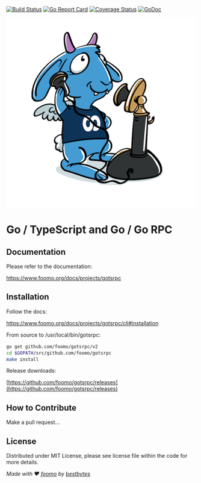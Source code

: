 [![Build Status](https://github.com/foomo/gotsrpc/actions/workflows/test.yml/badge.svg?branch=main&event=push)](https://github.com/foomo/gotsrpc/actions/workflows/test.yml)
[![Go Report Card](https://goreportcard.com/badge/github.com/foomo/gotsrpc)](https://goreportcard.com/report/github.com/foomo/gotsrpc)
[![Coverage Status](https://coveralls.io/repos/github/foomo/gotsrpc/badge.svg?branch=main&)](https://coveralls.io/github/foomo/gotsrpc?branch=main)
[![GoDoc](https://godoc.org/github.com/foomo/gotsrpc?status.svg)](https://godoc.org/github.com/foomo/gotsrpc)

<p align="center">
  <img alt="gotsrpc" src=".github/assets/gotsrpc.png"/>
</p>

# Go / TypeScript and Go / Go RPC

## Documentation

Please refer to the documentation:

https://www.foomo.org/docs/projects/gotsrpc

## Installation

Follow the docs:

https://www.foomo.org/docs/projects/gotsrpc/cli#installation

From source to /usr/local/bin/gotsrpc:

```bash
go get github.com/foomo/gotsrpc/v2
cd $GOPATH/src/github.com/foomo/gotsrpc
make install
```

Release downloads:

[https://github.com/foomo/gotsrpc/releases](https://github.com/foomo/gotsrpc/releases)

## How to Contribute

Make a pull request...

## License

Distributed under MIT License, please see license file within the code for more details.

_Made with ♥ [foomo](https://www.foomo.org) by [bestbytes](https://www.bestbytes.com)_
